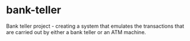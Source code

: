 # bank-teller
Bank teller project - creating a system that emulates the transactions that are carried out by either a bank teller or an ATM machine.
